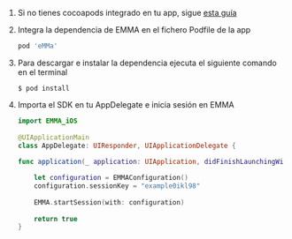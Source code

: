 1. Si no tienes cocoapods integrado en tu app, sigue [esta guía](https://guides.cocoapods.org/using/getting-started.html#toc_3)
2. Integra la dependencia de EMMA en el fichero Podfile de la app

	```ruby
	pod 'eMMa'
	```
3. Para descargar e instalar la dependencia ejecuta el siguiente comando en el terminal

	```
	$ pod install
	```
4. Importa el SDK en tu AppDelegate e inicia sesión en EMMA

	```swift 
	import EMMA_iOS
		
	@UIApplicationMain
	class AppDelegate: UIResponder, UIApplicationDelegate {
		
	func application(_ application: UIApplication, didFinishLaunchingWithOptions launchOptions: [UIApplication.LaunchOptionsKey: Any]?) -> Bool {
	
	    let configuration = EMMAConfiguration()
	    configuration.sessionKey = "example0ikl98"
	    
	    EMMA.startSession(with: configuration)
	   
	    return true
	}
	```
		